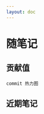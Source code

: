 ```yaml
---
layout: doc
---
```


<script setup>
  import { ref, onMounted } from 'vue'

  // SyntaxError: Named export 'CalendarHeatmap' not found. 
  // The requested module 'vue3-calendar-heatmap' is a CommonJS module, 
  // which may not support all module.exports as named exports.
  // import { CalendarHeatmap } from 'vue3-calendar-heatmap'
  import * as pkg from 'vue3-calendar-heatmap';
  const CalendarHeatmap = pkg.CalendarHeatmap || pkg;

  import { getTimestamp, timestampToFormatTime } from '../utils/date.tool.js';
  import { blog } from '../.vitepress/data/blog/blog.ts'

  const publishDates = ref([])
  const nowDate = ref('1970-01-01')
  const isDarkMode = ref(false)
  const lightRangeColor = ['#ebedf0', '#dae2ee', '#c1def8', '#74b5f1', '#3889de', '#12489b']
  const darkRangeColor = ['#282c34', '#1e3449', '#1e476b', '#1e5887', '#1e6baa', '#2497cf']

  onMounted(() => {
    nowDate.value = getNowDate()

    fetchCommitData("jhouxu", "apecode").then((commitData) => {
      const timestampToDate = (timestamp) => {
        return new Date(timestamp * 1000);
      };

      const processedData = commitData.map((entry) => {
        const weekDate = timestampToDate(entry.week);
        const dailyCommits = entry.days;

        const weeklyData = weekDate.getDay();
        const dailyData = dailyCommits.map((commits, index) => {
          const date = new Date(weekDate);
          date.setDate(weekDate.getDate() + index);
          return { date: getYearMonthDate(date), count: commits };
        });

        return dailyData;
      });

      // 剔除空值
      const processedDataFilter = processedData.flat(Infinity).filter((item) => item.count);

      publishDates.value = processedDataFilter
    });

    darkModeMediaQuery()
  })

  // 获取当前时间
  const getNowDate = () => {
    return timestampToFormatTime(getTimestamp(), 'yyyy-MM-dd') 
  }

  const getYearMonthDate = (dateString) => {
    let D = new Date(dateString);
    let year = D.getFullYear();
    let month = D.getMonth() + 1;
    let day = D.getDate();

    month = month < 10 ? `0${month}` : month;
    day = day < 10 ? `0${day}` : day;

    return `${year}-${month}-${day}`;
  };

  const fetchCommitData = async (owner, repo) => {
    try {
      const response = await fetch(`https://api.github.com/repos/${owner}/${repo}/stats/commit_activity`);
      if (response.ok) {
        return await response.json();
      } else {
        console.error(`Failed to fetch commit data: ${response.status}`);
        return null;
      }
    } catch (error) {
      console.error("Error fetching commit data:", error);
      return null;
    }
  };

  const darkModeMediaQuery = () => {
    const htmlElement = document.documentElement;
    const classList = htmlElement.classList;
    // init
    isDarkMode.value = classList.value === '' ? false : true

    // observer
    const observer = new MutationObserver((mutationsList) => {
      isDarkMode.value = classList.value === '' ? false : true
    });

    // 配置需要观察的属性和类型
    observer.observe(htmlElement, { attributes: true });
  }
</script>

<style>
@import 'vue3-calendar-heatmap/dist/style.css';

.vch__legend {
  margin-top: 2px;
  font-size: 10px;
}
</style>

# 随笔记

## 贡献值

`commit 热力图`

<CalendarHeatmap :values="publishDates" :end-date="nowDate" :round="2" :max="10" :dark-mode="isDarkMode" :range-color="isDarkMode ? darkRangeColor : lightRangeColor" />

## 近期笔记
